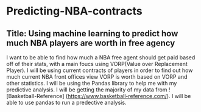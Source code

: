 # Predicting-NBA-contracts
## Title: Using machine learning to predict how much NBA players are worth in free agency

I want to be able to find how much a NBA free agent should get paid based off of their stats, with a main foucs using VORP(Value over Replacement Player).
I will be using current contracts of players in order to find out how much current NBA front offices view VORP is worth based on VORP and other statistics. 
I will be using the Pandas library to help me with my predictive analysis. I will be getting the majority of my data from ![Basketball-Reference]
(https://www.basketball-reference.com/). I will be able to use pandas to run a predective analysis.
